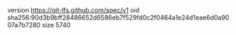 version https://git-lfs.github.com/spec/v1
oid sha256:90d3b9bff28486652d6586eb7f529fd0c2f0464a1e24d1eae6d0a9007a7b7280
size 5740

